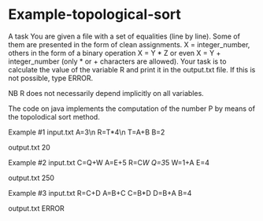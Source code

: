 # Example-topological-sort
A task
You are given a file with a set of equalities (line by line). Some of them are presented in the form of clean assignments. X = integer_number, others in the form of a binary operation X = Y * Z or even X = Y + integer_number (only * or + characters are allowed). Your task is to calculate the value of the variable R and print it in the output.txt file. If this is not possible, type ERROR.

NB R does not necessarily depend implicitly on all variables.

The code on java implements the computation of the number P by means of the topolodical sort method.


Example #1
input.txt
A=3\n
R=T*4\n
T=A+B
B=2

output.txt
20

Example #2
input.txt
C=Q+W
A=E+5
R=C*W
Q=3*5
W=1+A
E=4

output.txt
250


Example #3
input.txt
R=C+D
A=B+C
C=B*D
D=B+A
B=4

output.txt
ERROR
